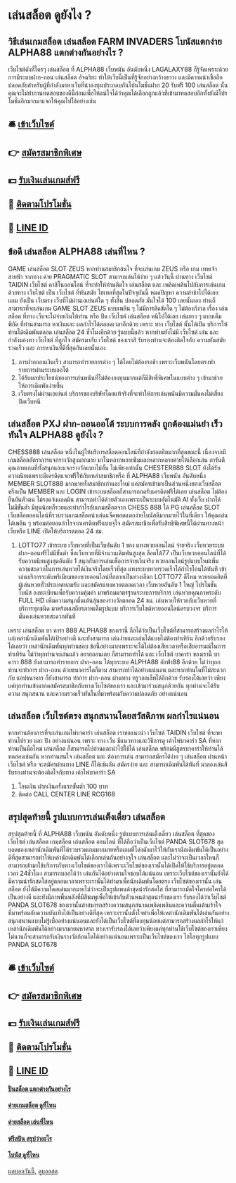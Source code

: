# เล่นสล็อต ดูยังไง ?
## วิธีเล่นเกมสล็อต เล่นสล็อต FARM INVADERS โบนัสแตกง่าย ALPHA88 แตกต่างกันอย่างไร ?
เว็บไซต์ดังที่ใครๆ เล่นสล็อต ที่ ALPHA88 เว็บพนัน อันดับหนึ่ง LAGALAXY88 ก็รู้จัดเพราะด้วยการมีระบบฝาก-ถอน เล่นสล็อต อัจฉริยะ ทำให้เว็บนี้เป็นที่รู้จักอย่างกว้างขวาง และมีความน่าเชื่อถือปลอดภัยสำหรับผู้ที่กำลังมาหาเว็บที่น่าลงทุนประกอบกันโปนโมชั่นฝาก 20 รับฟรี 100 เล่นสล็อต นั้นคุณจะไม่ทำกานทดสอบของดีนี้ก่อนเพื่อให้แน่ใจได้ว่าคุณได้เลือกถูกแล้วที่เข้ามาทดสอบอีกทั้งยังมีโปรโมชั่นอีกมากมาแจกให้คุณไปใช้อย่างเช่น

## 🛎 [เข้าเว็บไซต์](https://bit.ly/3SdLNi2)
## 👉 [สมัครสมาชิกพิเศษ](https://bit.ly/3SdLNi2)
## 💵 [รับเงินเล่นเกมส์ฟรี](https://bit.ly/3dyRKHj)
## 👑 [ติดตามโปรโมชั่น](https://bit.ly/3dyRKHj)
## 📱 [LINE ID](https://bit.ly/3dyRKHj)

## ข้อดี เล่นสล็อต ALPHA88 เล่นที่ไหน ?
GAME เล่นสล็อต SLOT ZEUS หากท่านสมาชิกสนใจ ที่จะเล่นเกม ZEUS หรือ เกม เทพเจ้าสายฟ้า จากทาง ค่าย PRAGMATIC SLOT สามารถเล่นได้ง่าย ๆ แล้ววันนี้ ผ่านทาง เว็บไซต์ TAIDIN เว็บไซต์ คาสิโนออนไลน์ ที่จะทำให้ท่านติดใจ เล่นสล็อต และ เพลิดเพลินไปกับการเล่นเกม ด้วยทาง เว็บไซต์ เป็น เว็บไซต์ ที่ทันสมัย ไฮเทคที่สุดในปัจจุบันนี้ หมดปัญหา ความล่าช้าไปได้เลย แถม ยังเป็น เว็บตรง เว็บที่ไม่ผ่านเอเย่นต์ใด ๆ ทั้งสิ้น ปลอดภัย มั่นใจได้ 100 เลยนั้นเอง ท่านก็สามารถที่จะเล่นเกม GAME SLOT ZEUS แบบเพลิน ๆ ไม่มีการติดขัดใด ๆ ไม่ต้องกังวล เรื่อง เล่นสล็อต ที่ทาง เว็บจะไม่จ่ายเงินให้ท่าน หรือ ปิด เว็บไซต์ เล่นสล็อต หนีไปได้เลย เล่นยาว ๆ แบบเต็มพิกัด ที่ท่านสามารถ หาเงินและ ผลกำไรได้ตลอดเวลาอีกด้วย เพราะ ทาง เว็บไซต์ นั้นได้เปิด บริการให้ท่านได้เดิมพันตลอด เล่นสล็อต 24 ชั่วโมงอีกด้วย รู้แบบนี้แล้ว หากท่านยังไม่มี เว็บไซต์ เล่น และ กำลังมองหา เว็บไซต์ ที่ถูกใจ สมัครมากับ เว็บไซต์ ของเราสิ รับรองท่านจะต้องติดใจกับ ความทันสมัย รวดเร็ว และ การหาเงินที่ดีที่สุดกันเลยนั้นเอง
1. การฝากถอนเงินเร็ว สามารถทำรายการต่าง ๆ ได้โดยไม่ต้องรอช้า เพราะเว็บพนันโดยตรงทำรายการผ่านระบบออโต้
2. ได้รับผลประโยชน์ของการเล่นพนันที่ไม่ต้องลงทุนมากแต่ก็มีสิทธิ์พิเศษในแบบต่าง ๆ เข้ามาช่วยให้การเดิมพันง่ายขึ้น
3. เว็บตรงไม่ผ่านเอเย่นต์ บริการของบริษัทโดยแท้จริงที่จะทำให้การเล่นพนันมีความมั่นคงไม่เสี่ยงปิดเว็บหนี

## เล่นสล็อต PXJ ฝาก-ถอนออโต้ ระบบการคลัง ถูกต้องแม่นยำ เร็ว ทันใจ ALPHA88 ดูยังไง ?
CHESS888 เล่นสล็อต หนึ่งในผู้ให้บริการสล็อตออนไลน์ที่กำลังฮอตฮิตมากที่สุดขณะนี้ เนื่องจากมีเกมสล็อตอัตราการแจกรางวัลสูงมากมาย มาในหลากหลายธีมและหลากหลายค่ายให้เลือกเล่น การันตีคุณภาพเกมที่ทั้งสนุกและแจกรางวัลแบบไม่อั้น ไม่เพียงเท่านั้น CHESTER888 SLOT ยังได้รับความนิยมเพราะมีเครดิตแจกฟรีให้กับเหล่าสมาชิกหรือ ที่ ALPHA88 เว็บพนัน อันดับหนึ่ง MEMBER SLOT888 มากมายทั้งสมาชิกเก่าและใหม่ แค่สมัครเข้ามาเป็นส่วนหนึ่งของเว็บสล็อตหรือเป็น MEMBER และ LOGIN เข้าระบบสล็อตก็สามารถกดรับเครดิตฟรีได้เลย เล่นสล็อต ไม่ต้องยืนยันตัวตน ไม่รอแจ้งแอดมิน สามารถทำได้ด้วยตัวเองเพราะเป็นระบบอัตโนมัติ AI ทั้งเว็บ ฝากได้ไม่มีขั้นต่ำ มีทุนน้อยก็รวยและทำกำไรกับเกมสล็อตจาก CHESS 888 ได้
PG เล่นสล็อต SLOT เว็บสล็อตออนไลน์ที่รวบรวมเกมสล็อตน่าเล่นแจ็คพอตแตกง่ายโบนัสดีมากมายไว้ในที่เดียว ให้คุณเล่นได้เพลิน ๆ พร้อมต่อยอดกำไรจากเครดิตฟรีแบบจุใจ สมัครสมาชิกเพื่อรับสิทธิพิเศษนี้ได้ผ่านทางหน้าเว็บหรือ LINE เปิดให้บริการตลอด 24 ชม.
1. LOTTO77 เข้าระบบ เว็บหวยที่เป็นเว็บอันดับ 1 ของ แทงหวยออนไลน์ จ่ายจริง เว็บหวยระบบฝาก-ถอนฟรีไม่มีขั้นต่ำ ซื้อเว็บหวยที่มีจำนวนเดิมพันสูงสุด ล็อตโต้77 เป็นเว็บหวยออนไลน์ที่ได้รับความนิยมสูงสุดอันดับ 1 สนุกกับการเล่นเพื่อการจ่ายเงินจริง หวยออนไลน์รูปแบบใหม่เพิ่มความสะดวกในการเล่นหวยได้เงินจริงโดยเร็วที่สุด แทงระบบหวยรวดเร็วได้กำไรโอนได้ทันที เข้าเล่นบริการระดับพรีเมียมของหวยออนไลน์ที่กลายเป็นทางเลือก LOTTO77 ดีไหม หวยยอดฮิตที่ผู้เล่นหวยทั่วประเทศยอมรับ และสมัครแทงหวยตลอดเวลา เว็บหวยอันดับ 1 ใหญ่ โปรโมชั่นโบนัส ลงทะเบียนเพื่อรับความคุ้มค่า มาพร้อมมาตรฐานระบบการบริการ เล่นหวยคุณภาพระดับ FULL HD เพิ่มความสนุกตื่นเต้นลุ้นของรางวัลตลอด 24 ชม. เล่นหวยให้รวยกับเว็บหวยที่บริการทุกชนิด มาพร้อมเสถียรภาพเต็มรูปแบบ บริการเว็บไซต์หวยออนไลน์ครบวงจร บริการมั่นคงเล่นหวยสะดวกทันที

เพราะ เล่นสล็อต บา คารา 888 ALPHA88 ของเรานี้ ถือได้ว่าเป็นเว็บไซต์ที่สามารถสร้างผลกำไรให้แก่เหล่านักเดิมพันได้เป้ฯอย่างดี และยังสามารถ เล่นง่ายและเล่นได้แบบไม่ต้องทำเทิร์น อีกด้วยรับรองได้เลยว่า เหล่านักเดิมพันทุกท่านชอบ ข้อนี้อย่างมากเพราะจะได้ไม่ต้องเสียเวลาหรือเสียอารมณ์ในการทำเทิร์น ไม่ว่าทุกท่านจะเล่นแล้ว อยากถอนเลย ก็สามารถทำได้ และ เว็บไซต์ บาคาร่า ของเรานี้ บา คารา 888 ยังสามารถทำรายการ ฝาก-ถอน ได้ทุกระบบ ALPHA88 อัลฟ่า88 อีกด้วย ไม่ว่าทุถกท่านจะทำการ ฝาก-ถอน ด้วยธนาคารใดก็ตาม สามารถทำได้อย่างแน่นอน และหากท่านใดที่ไม่สะดวกกับ แอปธนาคาร ก็ยังสามารถ ทำการ ฝาก-ถอน ผ่านทาง ทรูวอลเล็ทได้อีกด้วย รับรองได้เลยว่า เพียงแค่ทุกท่านเข้ามากดสมัครสมาชิกกับทางเว็บไซต์ของเรา และเข้ามาร่วมสนุกด้วยกัน ทุกท่านจะได้รับความ สนุกสนาน และความรวดเร็วทันในที่มาพร้อมกับความปลอดภัย อย่างแน่นอน

## เล่นสล็อต เว็บไซต์ตรง สนุกสนานโดยสวัสดิภาพ ผลกำไรแน่นอน
หากท่านต้องการที่จะเล่นเกมไพ่บาคาร่า เล่นสล็อต เราขอแนะนำ เว็บไซต์ TAIDIN เว็บไซต์ ที่จะพาท่านไปรวย และ ปัง อย่างแน่นอน เพราะ ทาง เว็บ มีแนวทางและวิธีการดู เค้าไพ่บาคาร่า SA ที่หากท่านเป็นมือใหม่ เล่นสล็อต ก็สามารถไปอ่านและนำไปใช้ได้ เล่นสล็อต พร้อมมีสูตรบาคาร่าให้ท่านได้ทดลองเช่นกัน หากท่านสนใจ เล่นสล็อต และ ต้องการเล่น สามารถสมัครได้ง่าย ๆ เล่นสล็อต ผ่านหน้า เว็บไซต์ หรือ จะสมัครผ่านทาง LINE ก็ได้เช่นกัน สมัครง่าย และ สามารถเดิมพันได้ทันที มาลองเล่นสิ รับรองท่านจะต้องติดใจกับทาง เค้าไพ่บาคาร่า SA
1. โอนเงิน ฝากเงินครั้งแรกขั้นต่ำ 100 บาท
2. ติดต่อ CALL CENTER LINE RCG168

## สรุปสุดท้ายนี้ รูปแบบการเล่นเต็งเดี่ยว เล่นสล็อต
สรุปสุดท้ายนี้ ที่ ALPHA88 เว็บพนัน อันดับหนึ่ง รูปแบบการเล่นเต็งเดี่ยว เล่นสล็อต ที่สุดของเว็บไซต์ เล่นสล็อต เกมสล็อต เล่นสล็อต ออนไลน์ ที่ได้ถือว่าเป็นเว็บไซต์ PANDA SLOT678 สุดยอดของเหล่านักเดิมพันที่ได้รวบรวมเกมมากมายหรือเกมที่โด่งดังมาไว้ให้กับเรานักเดิมพันได้เป็นอย่างดีที่สุดสามารถทำให้เหล่านักเดิมพันได้เลือกเล่นกันอย่างจุใจ เล่นสล็อต และไม่ว่าจะเป็นเวลาไหนก็สามารถเข้ามาใช้บริการกับทางเว็บไซต์ของเราได้เพราะเว็บไซต์ของเรานั้นได้เปิดให้ใช้บริการอยู่ตลอดเวลา 24ชั่วโมง สามารถบอกได้ว่า เล่นกันได้อย่างตามใจชอบได้แน่นอน เพราะเว็บไซต์ของเรานั้นยังได้มีความน่ารักสดใสอยู่ตลอดเวลาเพราะเรานั้นได้ทำมาเพื่อนักเดิมพันโดยตรง เว็บไซต์ของเรานั้น เล่นสล็อต ยังได้มีความโดดเด่นมากมายไม่ว่าจะเป็นรูปแพนด้าสุดน่ารักสดใส ที่สามารถมัดใจใครต่อใครได้เป็นอย่างดี และยังมีภาพพื้นหลังที่มีสีชมพูเพื่อให้เข้ากับตัวแพนด้าสุดน่ารักของเรา รับรองได้ว่าเว็บไซต์ PANDA SLOT678 ของเรานั้นสาสมารถสร้างความสนุกสนานเพลิดเพลินและความตื่นเต้นเร้าใจที่มาพร้อมกับความบันเทิงได้เป็นอย่างดีที่สุด เพราะเรานั้นตั้งใจทำเพื่อให้เหล่านักเดิมพันได้เล่นกันอย่างสนุกสนานแบบไม่รู้เบื่ออย่างแน่นอนและยังได้เป็นเว็บไซต์ที่ลงทุนน้อยแต่สามารถสร้างผลกำไรให้แก่เหล่านักเดิมพันได้อย่างมากมายมหาศาล ทางเรารับรองได้เลยว่าเพียงแค่ทุกท่านใช้เว็บไซต์ของเราเพียงไม่นานก็จะสามารถรับเงินรางวัลก้อนโตได้อย่างแน่นอนเพราะเป็นเว็บไซต์ของเรา ไฮโลทุกรูปแบบ PANDA SLOT678

## 🛎 [เข้าเว็บไซต์](https://bit.ly/3SdLNi2)
## 👉 [สมัครสมาชิกพิเศษ](https://bit.ly/3SdLNi2)
## 💵 [รับเงินเล่นเกมส์ฟรี](https://bit.ly/3dyRKHj)
## 👑 [ติดตามโปรโมชั่น](https://bit.ly/3dyRKHj)
## 📱 [LINE ID](https://bit.ly/3dyRKHj)

#### [ปั่นสล็อต แตกต่างกันอย่างไร](https://atom.io/themes/ปั่นสล็อต%20แตกต่างกันอย่างไร)
#### [ค่ายเกมสล็อต ดูที่ไหน](https://atom.io/themes/ค่ายเกมสล็อต%20ดูที่ไหน)
#### [ค่ายสล็อต เล่นที่ไหน](https://atom.io/themes/ค่ายสล็อต%20เล่นที่ไหน)
#### [ฟรีสปิน สรุปว่าอะไร](https://atom.io/themes/ฟรีสปิน%20สรุปว่าอะไร)
#### [โบนัส ดูที่ไหน](https://atom.io/themes/โบนัส%20ดูที่ไหน)

[ผลบอลวันนี้](https://siamsport.tv "ผลบอลวันนี้"), [ดูบอลสด](https://siamsport.tv/ดูบอลสด "ดูบอลสด")
